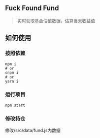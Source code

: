 ## Fuck Found Fund

> 实时获取基金估值数据，估算当天收益值

## 如何使用

### 按照依赖

``` shell
npm i
# or
cnpm i
# or
yarn i
```

### 运行项目

``` shell
npm start
```

### 修改持仓

修改/src/data/fund.js内数据


